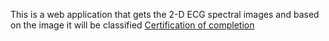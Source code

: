 This is a web application that gets the 2-D ECG spectral images and based on the image it will be classified
[Certification of completion](https://github.com/user-attachments/files/15867192/ICTAcademy.PRAI06EN.Certificate._.ICT.Academy.pdf)
